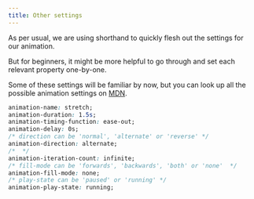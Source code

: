 ```yaml
---
title: Other settings
---
```


<div class="panels">
<div>

As per usual, we are using shorthand to quickly flesh out the settings for our animation.

But for beginners, it might be more helpful to go through and set each relevant property one-by-one.

Some of these settings will be familiar by now, but you can look up all the possible animation settings on [MDN](https://developer.mozilla.org/en-US/docs/Web/CSS/CSS_animations/Using_CSS_animations). 

</div>
<div>

~~~css
animation-name: stretch;
animation-duration: 1.5s; 
animation-timing-function: ease-out;
animation-delay: 0s;
/* direction can be 'normal', 'alternate' or 'reverse' */
animation-direction: alternate;
/*  */
animation-iteration-count: infinite;
/* fill-mode can be 'forwards', 'backwards', 'both' or 'none'  */
animation-fill-mode: none;
/* play-state can be 'paused' or 'running' */
animation-play-state: running; 
~~~

</div>
</div>